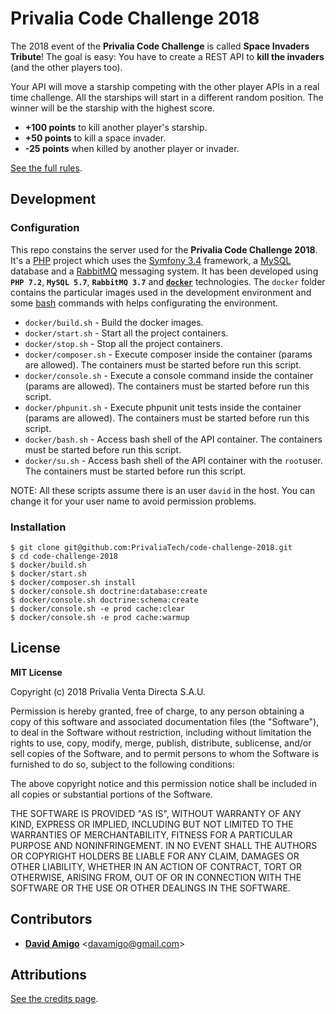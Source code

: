 
# Privalia Code Challenge 2018

The 2018 event of the **Privalia Code Challenge** is called **Space Invaders Tribute**!
The goal is easy: You have to create a REST API to **kill the invaders** (and the other players too).

Your API will move a starship competing with the other player APIs in a real time challenge.
All the starships will start in a different random position.
The winner will be the starship with the highest score.

* **+100 points** to kill another player's starship.
* **+50 points** to kill a space invader.
* **-25 points** when killed by another player or invader.

[See the full rules](http://code-challenge-2018.privalia.com/rules).

## Development

### Configuration

This repo constains the server used for the **Privalia Code Challenge 2018**.
It's a [PHP](http://php.net/) project which uses the [Symfony 3.4](https://symfony.com/) framework, a [MySQL](https://www.mysql.com/) database and a [RabbitMQ](https://www.rabbitmq.com/) messaging system.
It has been developed using **`PHP 7.2`**, **`MySQL 5.7`**, **`RabbitMQ 3.7`** and **[`docker`](https://www.docker.com/)** technologies.
The `docker` folder contains the particular images used in the development environment and some [bash](https://www.gnu.org/software/bash/) commands with helps configurating the environment.

- `docker/build.sh` - Build the docker images.
- `docker/start.sh` - Start all the project containers.
- `docker/stop.sh` - Stop all the project containers.
- `docker/composer.sh` - Execute composer inside the container (params are allowed). The containers must be started before run this script.
- `docker/console.sh` - Execute a console command inside the container (params are allowed). The containers must be started before run this script.
- `docker/phpunit.sh` - Execute phpunit unit tests inside the container (params are allowed). The containers must be started before run this script.
- `docker/bash.sh` - Access bash shell of the API container. The containers must be started before run this script.
- `docker/su.sh` - Access bash shell of the API container with the `root`user. The containers must be started before run this script.

NOTE: All these scripts assume there is an user `david` in the host. You can change it for your user name to avoid  permission problems.

### Installation

```
$ git clone git@github.com:PrivaliaTech/code-challenge-2018.git
$ cd code-challenge-2018
$ docker/build.sh
$ docker/start.sh
$ docker/composer.sh install
$ docker/console.sh doctrine:database:create
$ docker/console.sh doctrine:schema:create
$ docker/console.sh -e prod cache:clear
$ docker/console.sh -e prod cache:warmup
```

## License

**MIT License**

Copyright (c) 2018 Privalia Venta Directa S.A.U.

Permission is hereby granted, free of charge, to any person obtaining a copy of this software and associated documentation files (the "Software"), to deal in the Software without restriction, including without limitation the rights to use, copy, modify, merge, publish, distribute, sublicense, and/or sell copies of the Software, and to permit persons to whom the Software is furnished to do so, subject to the following conditions:

The above copyright notice and this permission notice shall be included in all copies or substantial portions of the Software.

THE SOFTWARE IS PROVIDED "AS IS", WITHOUT WARRANTY OF ANY KIND, EXPRESS OR IMPLIED, INCLUDING BUT NOT LIMITED TO THE WARRANTIES OF MERCHANTABILITY, FITNESS FOR A PARTICULAR PURPOSE AND NONINFRINGEMENT. IN NO EVENT SHALL THE AUTHORS OR COPYRIGHT HOLDERS BE LIABLE FOR ANY CLAIM, DAMAGES OR OTHER LIABILITY, WHETHER IN AN ACTION OF CONTRACT, TORT OR OTHERWISE, ARISING FROM, OUT OF OR IN CONNECTION WITH THE SOFTWARE OR THE USE OR OTHER DEALINGS IN THE SOFTWARE.


## Contributors

* **[David Amigo](https://github.com/davamigo)** <[davamigo@gmail.com](mailto:davamigo@gmail.com)>


## Attributions

[See the credits page](http://code-challenge-2018.privalia.com/credits).
